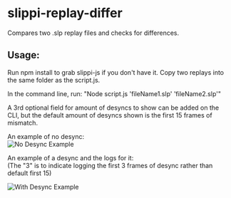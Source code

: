 # slippi-replay-differ

Compares two .slp replay files and checks for differences.

## Usage:

Run npm install to grab slippi-js if you don't have it.
Copy two replays into the same folder as the script.js.

In the command line, run:
"Node script.js 'fileName1.slp' 'fileName2.slp'"

A 3rd optional field for amount of desyncs to show can be added on the CLI, but the default amount of desyncs shown is the first 15 frames of mismatch.

An example of no desync:  
![No Desync Example](https://i.imgur.com/n9iHIbM.png)

An example of a desync and the logs for it:  
(The "3" is to indicate logging the first 3 frames of desync rather than default first 15)

![With Desync Example](https://i.imgur.com/yUWvDYO.png)

